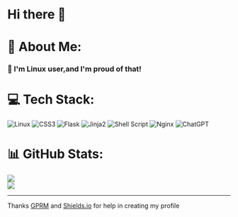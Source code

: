 # Hi there 👊

# 💫 About Me:
### 🦾 I'm Linux user,and I'm proud of that!

# 💻 Tech Stack:
![Linux](https://img.shields.io/badge/Linux-FCC624?style=for-the-badge&logo=linux&logoColor=black) ![CSS3](https://img.shields.io/badge/css3-%231572B6.svg?style=for-the-badge&logo=css3&logoColor=white) ![Flask](https://img.shields.io/badge/flask-%23000.svg?style=for-the-badge&logo=flask&logoColor=white) ![Jinja2](https://img.shields.io/badge/jinja-white.svg?style=for-the-badge&logo=jinja&logoColor=black) ![Shell Script](https://img.shields.io/badge/shell_script-%23121011.svg?style=for-the-badge&logo=gnu-bash&logoColor=white) ![Nginx](https://img.shields.io/badge/nginx-%23009639.svg?style=for-the-badge&logo=nginx&logoColor=white) ![ChatGPT](https://img.shields.io/badge/chatGPT-74aa9c?style=for-the-badge&logo=openai&logoColor=white)
# 📊 GitHub Stats:
![](https://github-readme-stats.vercel.app/api?username=X-Ksenon&theme=slateorange&hide_border=false&include_all_commits=false&count_private=false)<br/>
![](https://github-readme-stats.vercel.app/api/top-langs/?username=X-Ksenon&theme=slateorange&hide_border=false&include_all_commits=false&count_private=false&layout=compact)

<!-- <### ✍️ Random Dev Quote
![](https://quotes-github-readme.vercel.app/api?type=horizontal&theme=dark)> -->

<!-- ![](https://visitcount.itsvg.in/api?id=jyjhhghth tht h&icon=0&color=2) -->
---
Thanks <a href = 'https://gprm.itsvg.in'>GPRM</a> and <a href = 'https://shields.io/badges'>Shields.io</a> for help in creating my profile
<!-- Proudly created with GPRM ( https://gprm.itsvg.in ) -->
